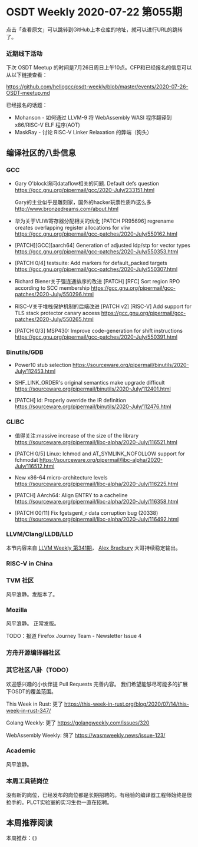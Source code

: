 # OSDT Weekly 2020-07-22 第055期

点击「查看原文」可以跳转到GitHub上本仓库的地址，就可以进行URL的跳转了。

### 近期线下活动

下次 OSDT Meetup 的时间是7月26日周日上午10点。CFP和已经报名的信息可以从以下链接查看：

https://github.com/hellogcc/osdt-weekly/blob/master/events/2020-07-26-OSDT-meetup.md

已经报名的话题：

- Mohanson - 如何通过 LLVM-9 将 WebAssembly WASI 程序翻译到 x86/RISC-V ELF 程序(AOT)
- MaskRay - 讨论 RISC-V Linker Relaxation 的弊端（狗头）

## 编译社区的八卦信息

### GCC

- Gary O'block询问dataflow相关的问题.
  Default defs question
  https://gcc.gnu.org/pipermail/gcc/2020-July/233151.html

  Gary的主业似乎是雕刻家，国外的hacker玩票性质咋这么多
  http://www.bronzedreams.com/about.html

- 华为关于VLIW寄存器分配相关的优化
  [PATCH PR95696] regrename creates overlapping register allocations for vliw
  https://gcc.gnu.org/pipermail/gcc-patches/2020-July/550162.html  

- [PATCH][GCC][aarch64] Generation of adjusted ldp/stp for vector types
  https://gcc.gnu.org/pipermail/gcc-patches/2020-July/550353.html

- [PATCH 0/4] testsuite: Add markers for default_packed targets
  https://gcc.gnu.org/pipermail/gcc-patches/2020-July/550307.html

- Richard Biener关于强连通排序的改进
  [PATCH] [RFC] Sort region RPO according to SCC membership
  https://gcc.gnu.org/pipermail/gcc-patches/2020-July/550296.html

- RISC-V关于堆栈保护机制的后端改进
  [PATCH v2] [RISC-V] Add support for TLS stack protector canary access
  https://gcc.gnu.org/pipermail/gcc-patches/2020-July/550265.html

- [PATCH 0/3] MSP430: Improve code-generation for shift instructions
  https://gcc.gnu.org/pipermail/gcc-patches/2020-July/550391.html

### Binutils/GDB

- Power10 stub selection
  https://sourceware.org/pipermail/binutils/2020-July/112453.html

- SHF_LINK_ORDER's original semantics make upgrade difficult
  https://sourceware.org/pipermail/binutils/2020-July/112401.html

- [PATCH] ld: Properly override the IR definition
  https://sourceware.org/pipermail/binutils/2020-July/112476.html

### GLIBC

- 值得关注:massive increase of the size of the library
  https://sourceware.org/pipermail/libc-alpha/2020-July/116521.html

- [PATCH 0/5] Linux: lchmod and AT_SYMLINK_NOFOLLOW support for fchmodat
  https://sourceware.org/pipermail/libc-alpha/2020-July/116512.html

- New x86-64 micro-architecture levels
  https://sourceware.org/pipermail/libc-alpha/2020-July/116225.html

- [PATCH] AArch64: Align ENTRY to a cacheline
  https://sourceware.org/pipermail/libc-alpha/2020-July/116358.html

- [PATCH 00/11] Fix fgetsgent_r data corruption bug (20338)
  https://sourceware.org/pipermail/libc-alpha/2020-July/116492.html

### LLVM/Clang/LLDB/LLD

本节内容来自 [LLVM Weekly 第341期](http://llvmweekly.org/issue/341)，
[Alex Bradbury](https://www.linkedin.com/in/alex-bradbury/) 大哥持续稳定输出。

### RISC-V in China

### TVM 社区

风平浪静。发版本了。

### Mozilla

风平浪静。
正常发版。

TODO：报道 Firefox Journey Team - Newsletter Issue 4

### 方舟开源编译器社区

### 其它社区八卦（TODO）

欢迎感兴趣的小伙伴提 Pull Requests 完善内容。
我们希望能够尽可能多的扩展下OSDT的覆盖范围。

This Week in Rust: 更了
https://this-week-in-rust.org/blog/2020/07/14/this-week-in-rust-347/

Golang Weekly: 更了
https://golangweekly.com/issues/320

WebAssembly Weekly: 鸽了
https://wasmweekly.news/issue-123/

### Academic

风平浪静。

### 本周工具链岗位

没有新的岗位，已经发布的岗位都是长期招聘的。有经验的编译器工程师始终是很抢手的。PLCT实验室的实习生也一直在招聘。

## 本周推荐阅读

本周推荐：《》
